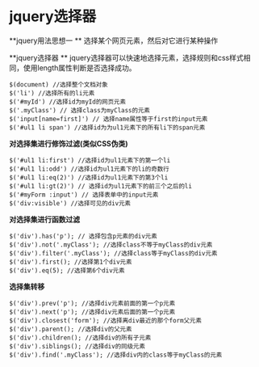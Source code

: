 # jquery选择器

**jquery用法思想一 **
选择某个网页元素，然后对它进行某种操作

**jquery选择器 **
jquery选择器可以快速地选择元素，选择规则和css样式相同，使用length属性判断是否选择成功。

```
$(document) //选择整个文档对象
$('li') //选择所有的li元素
$('#myId') //选择id为myId的网页元素
$('.myClass') // 选择class为myClass的元素
$('input[name=first]') // 选择name属性等于first的input元素
$('#ul1 li span') //选择id为为ul1元素下的所有li下的span元素
```

**对选择集进行修饰过滤(类似CSS伪类)**

```
$('#ul1 li:first') //选择id为ul1元素下的第一个li
$('#ul1 li:odd') //选择id为ul1元素下的li的奇数行
$('#ul1 li:eq(2)') //选择id为ul1元素下的第3个li
$('#ul1 li:gt(2)') // 选择id为ul1元素下的前三个之后的li
$('#myForm :input') // 选择表单中的input元素
$('div:visible') //选择可见的div元素
```

**对选择集进行函数过滤**

```
$('div').has('p'); // 选择包含p元素的div元素
$('div').not('.myClass'); //选择class不等于myClass的div元素
$('div').filter('.myClass'); //选择class等于myClass的div元素
$('div').first(); //选择第1个div元素
$('div').eq(5); //选择第6个div元素
```


**选择集转移**

```
$('div').prev('p'); //选择div元素前面的第一个p元素
$('div').next('p'); //选择div元素后面的第一个p元素
$('div').closest('form'); //选择离div最近的那个form父元素
$('div').parent(); //选择div的父元素
$('div').children(); //选择div的所有子元素
$('div').siblings(); //选择div的同级元素
$('div').find('.myClass'); //选择div内的class等于myClass的元素
```
